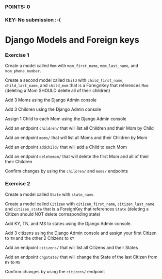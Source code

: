 
### POINTS: 0
### KEY: No submission :-(

# Django Models and Foreign keys

### Exercise 1

Create a model called ```Mom``` with ```mom_first_name```, ```mom_last_name```, and ```mom_phone_number```.

Create a second model called ```Child``` with ```child_first_name```, ```child_last_name```, and ```child_mom``` that is a ForeignKey that references ```Mom``` (deleting a Mom SHOULD delete all of their children)

Add 3 Moms using the Django Admin console

Add 3 Children using the Django Admin console

Assign 1 Child to each Mom using the Django Admin console

Add an endpoint ```children/``` that will list all Children and their Mom by Child

Add an endpoint ```moms/``` that will list all Moms and their Children by Mom

Add an endpoint ```addchild/``` that will add a Child to each Mom

Add an endpoint ```deletemom/``` that will delete the first Mom and all of their their Children

Confirm changes by using the ```children/``` and ```moms/``` endpoints


### Exercise 2
Create a model called ```State``` with ```state_name```.

Create a model called ```Citizen``` with ```citizen_first_name```, ```citizen_last_name```. and ```citizen_state``` that is a ForeignKey that references ```State``` (deleting a Citizen should NOT delete corresponding state)

Add KY, TN, and MS to states using the Django Admin console.

Add 3 citizens using the Django Admin console and assign your first Citizen to ```TN``` and the other 2 Citizens to ```KY```

Add an endpoint ```citizens/``` that will list all Citizens and their States

Add an endpoint ```chgstate/``` that will change the State of the last Citizen from ```KY``` to ```MS```

Confirm changes by using the ```citizens/``` endpoint

